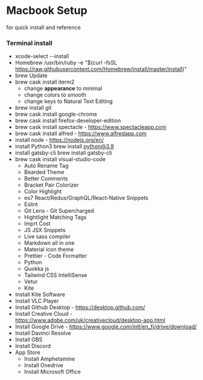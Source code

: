 # Macbook Setup

for quick install and reference

### Terminal install

- xcode-select --install
- Homebrew /usr/bin/ruby -e "\$(curl -fsSL https://raw.githubusercontent.com/Homebrew/install/master/install)"
- brew Update
- brew cask install iterm2
  - change **appearance** to minimal
  - change colors to smooth
  - change keys to Natural Text Editing
- brew install git
- brew cask install google-chrome
- brew cask install firefox-developer-edition
- brew cask install spectacle - https://www.spectacleapp.com
- brew cask install alfred - https://www.alfredapp.com
- install node - https://nodejs.org/en/
- install Python3 brew install python@3.9
- install gatsby-cli brew install gatsby-cli
- brew cask install visual-studio-code
  - Auto Rename Tag
  - Bearded Theme
  - Better Comments
  - Bracket Pair Colorizer
  - Color Highlight
  - es7 React/Redux/GraphQL/React-Native Snippets
  - Eslint
  - Git Lens - Git Supercharged
  - Hightlight Matching Tags
  - Imprt Cost
  - JS JSX Snippets
  - Live sass compiler
  - Markdown all in one
  - Material icon theme
  - Prettier - Code Formatter
  - Python
  - Quokka js
  - Tailwind CSS IntelliSense
  - Vetur
  - Kite
- Install Kite Software
- Install VLC Player
- Install Github Desktop - https://desktop.github.com/
- Install Creative Cloud - https://www.adobe.com/uk/creativecloud/desktop-app.html
- Install Google Drive - https://www.google.com/intl/en_fj/drive/download/
- Install Davinci Resolve
- Install OBS
- Install Discord
- App Store
  - Install Amphetamine
  - Install Onedrive
  - Install Microsoft Office

